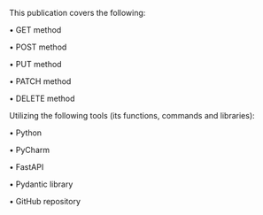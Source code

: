 This publication covers the following:

•	GET method 

•	POST method 

•	PUT method 

•	PATCH method

•	DELETE method

Utilizing the following tools (its functions, commands and libraries):

•	Python  

•	PyCharm

•	FastAPI

•	Pydantic library

•	GitHub repository


